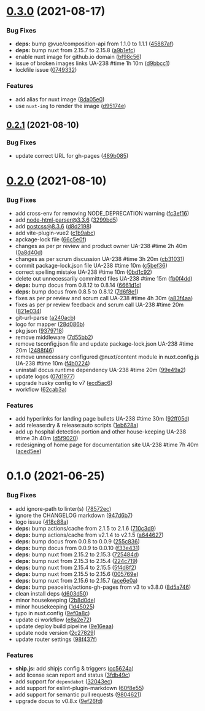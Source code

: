 # [0.3.0](https://github.com/geospoc/unc-sch-documentation/compare/v0.2.1...v0.3.0) (2021-08-17)


### Bug Fixes

* **deps:** bump @vue/composition-api from 1.1.0 to 1.1.1 ([45887af](https://github.com/geospoc/unc-sch-documentation/commit/45887af9b388e470d7db4f34fce86f02657346bb))
* **deps:** bump nuxt from 2.15.7 to 2.15.8 ([a9b1efc](https://github.com/geospoc/unc-sch-documentation/commit/a9b1efca1324c87c3ebae55b729a4199a78227a5))
* enable nuxt image for github.io domain ([bf98c56](https://github.com/geospoc/unc-sch-documentation/commit/bf98c562e3f41f87a021267fc5814108c3e9e014))
* issue of broken images links UA-238 #time 1h 10m ([d9bbcc1](https://github.com/geospoc/unc-sch-documentation/commit/d9bbcc144aebf86dff1daffe668032d23b6b3114))
* lockfile issue ([0749332](https://github.com/geospoc/unc-sch-documentation/commit/0749332ead887fb296465403ab70380393e54de4))


### Features

* add alias for nuxt image ([8da05e0](https://github.com/geospoc/unc-sch-documentation/commit/8da05e0e8a92e8563b1de25e3a9852191d45a934))
* use `nuxt-img` to render the image ([d95174e](https://github.com/geospoc/unc-sch-documentation/commit/d95174e596c2e9070140234ba93433144d611561))



## [0.2.1](https://github.com/geospoc/unc-sch-documentation/compare/v0.2.0...v0.2.1) (2021-08-10)


### Bug Fixes

* update correct URL for gh-pages ([489b085](https://github.com/geospoc/unc-sch-documentation/commit/489b085f1fc6be09b7bab6613f533e267e487e01))



# [0.2.0](https://github.com/geospoc/unc-sch-documentation/compare/v0.1.0...v0.2.0) (2021-08-10)


### Bug Fixes

* add cross-env for removing NODE_DEPRECATION warning ([fc3ef16](https://github.com/geospoc/unc-sch-documentation/commit/fc3ef16f03e70c02baf2b358ecb75e66ae2ed502))
* add node-html-parser@3.3.6 ([3299bd5](https://github.com/geospoc/unc-sch-documentation/commit/3299bd522f4593c5ce0efa6fa96cfc06f05f4337))
* add postcss@8.3.6 ([d8d2198](https://github.com/geospoc/unc-sch-documentation/commit/d8d21986f4cf1df020a7bd00ea67c48fff2f442f))
* add vite-plugin-vue2 ([c1b9abc](https://github.com/geospoc/unc-sch-documentation/commit/c1b9abc62468027d90b06f7c8675c205819d8d2c))
* apckage-lock file ([66c5e0f](https://github.com/geospoc/unc-sch-documentation/commit/66c5e0ff4a0be32f61b564871e671085938ead3f))
* changes as per pr review and product owner UA-238 #time 2h 40m ([0a8d40d](https://github.com/geospoc/unc-sch-documentation/commit/0a8d40df9cfe717421205cbde015ba35df09e0c0))
* changes as per scrum discussion UA-238 #time 3h 20m ([cb31031](https://github.com/geospoc/unc-sch-documentation/commit/cb3103128da70d06124ef3645c8d8fc3fc42f579))
* commit package-lock.json file UA-238 #time 10m ([c5bef36](https://github.com/geospoc/unc-sch-documentation/commit/c5bef3680785ca482a99cc0e0b0c23297da6b01d))
* correct spelling mistake UA-238 #time 10m ([0bd1c92](https://github.com/geospoc/unc-sch-documentation/commit/0bd1c9258147948fe76c762c32487448067c79c3))
* delete out unnecessarily committed files UA-238 #time 15m ([fb0f4dd](https://github.com/geospoc/unc-sch-documentation/commit/fb0f4ddcb9c2b3503872ae24016d7f50dde8c95f))
* **deps:** bump docus from 0.8.12 to 0.8.14 ([6661d1d](https://github.com/geospoc/unc-sch-documentation/commit/6661d1d35f7eee52e9fb0ad14a98dde0277b30f9))
* **deps:** bump docus from 0.8.5 to 0.8.12 ([7d6f8e1](https://github.com/geospoc/unc-sch-documentation/commit/7d6f8e1e85a9118432776ec7a5fab07fe6c521d9))
* fixes as per pr review and scrum call UA-238 #time 4h 30m ([a83f4aa](https://github.com/geospoc/unc-sch-documentation/commit/a83f4aa952ecc6be75bec9474cb889522c4937e6))
* fixes as per pr review feedback and scrum call UA-238 #time 20m ([821e034](https://github.com/geospoc/unc-sch-documentation/commit/821e03450f23d43784a965103e9892a5f2e14aa9))
* git-url-parse ([a240acb](https://github.com/geospoc/unc-sch-documentation/commit/a240acba4675af18b1aabbfb74b3b01281d60902))
* logo for mapper ([28d086b](https://github.com/geospoc/unc-sch-documentation/commit/28d086b6e40153ec7b4d73b85fab3ea77aef4083))
* pkg json ([9379718](https://github.com/geospoc/unc-sch-documentation/commit/937971865b2b63428ef680e5774c78e3e99aa8f6))
* remove middleware ([7d55bb2](https://github.com/geospoc/unc-sch-documentation/commit/7d55bb291961fa49f4ab03a2ffa94b43a0b49e8e))
* remove tsconfig.json file and update package-lock.json UA-238 #time 20m ([2488f46](https://github.com/geospoc/unc-sch-documentation/commit/2488f46fcbf5e81db3499611e99a56d85e090ef9))
* remove unnecessary configured @nuxt/content module in nuxt.config.js UA-238 #time 10m ([f4b0224](https://github.com/geospoc/unc-sch-documentation/commit/f4b0224dd889de1ff93f681a6caf99a0695c0413))
* uninstall docus runtime dependency UA-238 #time 20m ([99e49a2](https://github.com/geospoc/unc-sch-documentation/commit/99e49a28151190622c9c3fa6a1bacb5e89a7fe86))
* update logos ([07d1977](https://github.com/geospoc/unc-sch-documentation/commit/07d19779e08990066aad8af37f5cfc6c4a23e661))
* upgrade husky config to v7 ([ecd5ac6](https://github.com/geospoc/unc-sch-documentation/commit/ecd5ac69cc01e91a4fb6598884cac453b4326dd9))
* workflow ([62cab3a](https://github.com/geospoc/unc-sch-documentation/commit/62cab3a2d468fa586a78a22efc3130df5459db34))


### Features

* add hyperlinks for landing page bullets UA-238 #time 30m ([92ff05d](https://github.com/geospoc/unc-sch-documentation/commit/92ff05d9fb3a287727f855373faea942d9da3294))
* add release:dry & release:auto scripts ([1eb628a](https://github.com/geospoc/unc-sch-documentation/commit/1eb628aee671d57ab2ca2d575054accd82277a2e))
* add up hospital detection portion and other house-keeping UA-238 #time 3h 40m ([d5f9020](https://github.com/geospoc/unc-sch-documentation/commit/d5f9020751015091d8baaef552920a5f97bcc2d6))
* redesigning of home page for documentation site UA-238 #time 7h 40m ([aced5ee](https://github.com/geospoc/unc-sch-documentation/commit/aced5ee7eb6b61d6d41f3c4711efe39278210353))



# 0.1.0 (2021-06-25)


### Bug Fixes

* add ignore-path to linter(s) ([78572ec](https://github.com/geospoc/unc-sch-documentation/commit/78572ec29188eb4c4934c74fa1cc23962326c563))
* ignore the CHANGELOG markdown ([947d6b7](https://github.com/geospoc/unc-sch-documentation/commit/947d6b710c1eb815e736b15126793140785b84f7))
* logo issue ([418c88a](https://github.com/geospoc/unc-sch-documentation/commit/418c88ae5383af30e0e80f2037b88aa2579d78f6))
* **deps:** bump actions/cache from 2.1.5 to 2.1.6 ([710c3d9](https://github.com/geospoc/unc-sch-documentation/commit/710c3d9e7005a407dbf60da9c2fb7e53d778d36f))
* **deps:** bump actions/cache from v2.1.4 to v2.1.5 ([a644627](https://github.com/geospoc/unc-sch-documentation/commit/a644627de6b5ab6df246eac02453233e3ca098b1))
* **deps:** bump docus from 0.0.8 to 0.0.9 ([255c836](https://github.com/geospoc/unc-sch-documentation/commit/255c83641ff321a38a1d62a67e3a7d482e7ff933))
* **deps:** bump docus from 0.0.9 to 0.0.10 ([f33e431](https://github.com/geospoc/unc-sch-documentation/commit/f33e4311daef2ac2e6cfe24fdfa0bd3f13eacce2))
* **deps:** bump nuxt from 2.15.2 to 2.15.3 ([725484d](https://github.com/geospoc/unc-sch-documentation/commit/725484dd87ce223e5a936fa5f58c8a0f1c61afcc))
* **deps:** bump nuxt from 2.15.3 to 2.15.4 ([224c719](https://github.com/geospoc/unc-sch-documentation/commit/224c7198901504824a37def0cd7d5f7aa1d70376))
* **deps:** bump nuxt from 2.15.4 to 2.15.5 ([5f4d8f2](https://github.com/geospoc/unc-sch-documentation/commit/5f4d8f2d9a5ead02c7e723e141fd8ef28a74319a))
* **deps:** bump nuxt from 2.15.5 to 2.15.6 ([005769e](https://github.com/geospoc/unc-sch-documentation/commit/005769e970e34bc8fa4cdc1ea93ff5d7635b2f89))
* **deps:** bump nuxt from 2.15.6 to 2.15.7 ([ace6e0a](https://github.com/geospoc/unc-sch-documentation/commit/ace6e0a05d452f2199ce7152eaa4f87d98f369f6))
* **deps:** bump peaceiris/actions-gh-pages from v3 to v3.8.0 ([8d5a746](https://github.com/geospoc/unc-sch-documentation/commit/8d5a7464bde95a3fcc66fff2dcfb4b9afb409bb6))
* clean install deps ([d603d50](https://github.com/geospoc/unc-sch-documentation/commit/d603d509daba97b831fb7f659ac0c85c6fcab0ff))
* minor housekeeping ([2b8d0de](https://github.com/geospoc/unc-sch-documentation/commit/2b8d0de3e7cdd892da2a5f85da28362d1013d19d))
* minor housekeeping ([1d45025](https://github.com/geospoc/unc-sch-documentation/commit/1d45025f5bc235179fd81f8b32fb368eb64df7be))
* typo in nuxt.config ([9ef0a8c](https://github.com/geospoc/unc-sch-documentation/commit/9ef0a8c4200573a40ace560bd218632f3d6c8a40))
* update ci workflow ([e8a2e72](https://github.com/geospoc/unc-sch-documentation/commit/e8a2e72f4990c7f117db368c9ba40ff317f9a8a7))
* update deploy build pipeline ([9e16eaa](https://github.com/geospoc/unc-sch-documentation/commit/9e16eaa5c75df70c332e9954e946005c06823cfa))
* update node version ([2c27829](https://github.com/geospoc/unc-sch-documentation/commit/2c27829bd45d8dc2dc8316c9ec98ee89101ded47))
* update router settings ([98f437f](https://github.com/geospoc/unc-sch-documentation/commit/98f437fec9cb56c5f83b2a5f5ce70c29a4ebc79c))


### Features

* **ship.js:** add shipjs config & triggers ([cc5624a](https://github.com/geospoc/unc-sch-documentation/commit/cc5624aa3c34997a5d56a8f481efde766906331a))
* add license scan report and status ([3fdb49c](https://github.com/geospoc/unc-sch-documentation/commit/3fdb49c6bd14af51c38e02008efbc59551658d22))
* add support for `dependabot` ([32043ec](https://github.com/geospoc/unc-sch-documentation/commit/32043ec48c952cad55e637f186ed7a1632207b40))
* add support for eslint-plugin-markdown ([60f8e55](https://github.com/geospoc/unc-sch-documentation/commit/60f8e55a585c8e3de4728329e0c49c29efa79e6a))
* add support for semantic pull requests ([9804621](https://github.com/geospoc/unc-sch-documentation/commit/980462176d219fd8845e7d6dfe7e428179d7a79b))
* upgrade docus to v0.8.x ([9ef26fd](https://github.com/geospoc/unc-sch-documentation/commit/9ef26fdf9b9bd93b44523f9eb86198f17f29065f))



